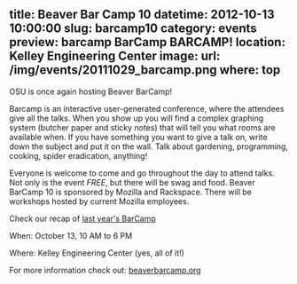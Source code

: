 title: Beaver Bar Camp 10
datetime: 2012-10-13 10:00:00
slug: barcamp10
category: events
preview: barcamp BarCamp BARCAMP!
location: Kelley Engineering Center
image:
    url: /img/events/20111029_barcamp.png
    where: top
---

OSU is once again hosting Beaver BarCamp!

Barcamp is an interactive user-generated conference, where the attendees give
all the talks. When you show up you will find a complex graphing system
(butcher paper and sticky notes) that will tell you what rooms are available
when. If you have something you want to give a talk on, write down the subject
and put it on the wall. Talk about gardening, programming, cooking, spider
eradication, anything!

Everyone is welcome to come and go throughout the day to attend talks. Not only
is the event *FREE*, but there will be swag and food. Beaver BarCamp 10 is
sponsored by Mozilla and Rackspace. There will be workshops hosted by current
Mozilla employees.

Check our recap of [last year's BarCamp](/blog/20111029-barcamp)

When: October 13, 10 AM to 6 PM

Where: Kelley Engineering Center (yes, all of it!)

For more information check out: [beaverbarcamp.org](http://beaverbarcamp.org)
